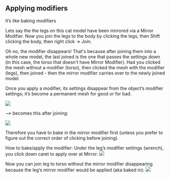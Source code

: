 
## Applying modifiers

It’s like baking modifiers

Lets say the the legs on this cat model have been mirrored via a Mirror Modifier. Now you join the legs to the body by clicking the legs, then Shift clicking the body, then right click → Join. 

Oh no, the modifier disappears! That's because after joining them into a whole new model, the last joined is the one that passes the settings down (in this case, the torso that doesn't have Mirror Modifier).  Had you clicked the mesh without a modifier (torso), then clicked the mesh with the modifier (legs), then joined - then the mirror modifier carries over to the newly joined model.

Once you apply a modifier, its settings disappear from the object’s modifier settings; it’s become a permanent mesh for good or for bad.

![](https://i.imgur.com/huxQuh4.png)

--> becomes this after joining:


![](https://i.imgur.com/sGZhcRl.png)

Therefore you have to bake in the mirror modifier first (unless you prefer to figure out the correct order of clicking before joining). 

How to bake/apply the modifier: Under the leg’s modifier settings (wrench), you click down caret to apply over at Mirror:
![](https://i.imgur.com/hhaRKOA.png)

Now you can join leg to torso without the mirror modifier disappearing because the leg’s mirror modifier would be applied (aka baked in):
![](https://i.imgur.com/huxQuh4.png)

